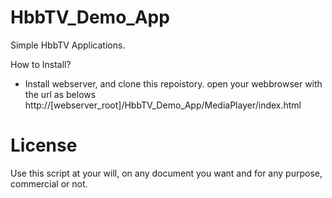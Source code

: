 HbbTV_Demo_App
==============
Simple HbbTV Applications. 

How to Install? 
 - Install webserver, and clone this repoistory. open your webbrowser with the url as belows
   http://[webserver_root]/HbbTV_Demo_App/MediaPlayer/index.html

License
========
Use this script at your will, on any document you want and for any purpose, commercial or not. 
